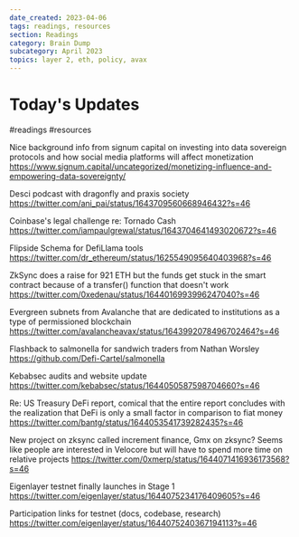 ```yaml
---
date_created: 2023-04-06
tags: readings, resources
section: Readings
category: Brain Dump
subcategory: April 2023
topics: layer 2, eth, policy, avax 
---
```


# Today's Updates
#readings #resources 

Nice background info from signum capital on investing into data sovereign protocols and how social media platforms will affect monetization 
https://www.signum.capital/uncategorized/monetizing-influence-and-empowering-data-sovereignty/

Desci podcast with dragonfly and praxis society 
https://twitter.com/ani_pai/status/1643709560668946432?s=46

Coinbase's legal challenge re: Tornado Cash
https://twitter.com/iampaulgrewal/status/1643704641493020672?s=46

Flipside Schema for DefiLlama tools
https://twitter.com/dr_ethereum/status/1625549095640403968?s=46

ZkSync does a raise for 921 ETH but the funds get stuck in the smart contract because of a transfer() function that doesn't work
https://twitter.com/0xedenau/status/1644016993996247040?s=46

Evergreen subnets from Avalanche that are dedicated to institutions as a type of permissioned blockchain
https://twitter.com/avalancheavax/status/1643992078496702464?s=46

Flashback to salmonella for sandwich traders from Nathan Worsley
https://github.com/Defi-Cartel/salmonella

Kebabsec audits and website update
https://twitter.com/kebabsec/status/1644050587598704660?s=46

Re: US Treasury DeFi report, comical that the entire report concludes with the realization that DeFi is only a small factor in comparison to fiat money
https://twitter.com/bantg/status/1644053541739282435?s=46

New project on zksync called increment finance, Gmx on zksync? Seems like people are interested in Velocore but will have to spend more time on relative projects
https://twitter.com/0xmerp/status/1644071416936173568?s=46

Eigenlayer testnet finally launches in Stage 1
https://twitter.com/eigenlayer/status/1644075234176409605?s=46

Participation links for testnet (docs, codebase, research)
https://twitter.com/eigenlayer/status/1644075240367194113?s=46

